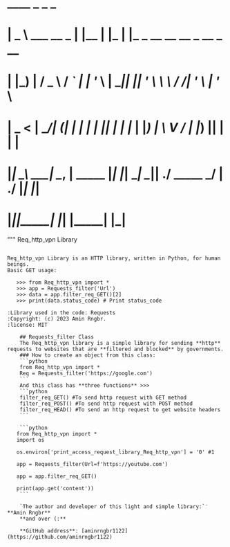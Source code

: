 # ____                       _      _    _
# |  _ \   ___   __ _        | |__  | |_ | |_  _ __         __   __ _ __   _ __  
# | |_) | / _ \ / _` |       | '_ \ | __|| __|| '_ \        \ \ / /| '_ \ | '_ \ 
# |  _ < |  __/| (_| |       | | | || |_ | |_ | |_) |        \ V / | |_) || | | |
# |_| \_\ \___| \__, | _____ |_| |_| \__| \__|| .__/  _____   \_/  | .__/ |_| |_|
#                  |_||_____|                 |_|    |_____|       |_|

"""
Req_http_vpn Library
~~~~~~~~~~~~~~~~~~~~~

Req_http_vpn Library is an HTTP library, written in Python, for human beings.
Basic GET usage:

   >>> from Req_http_vpn import *
   >>> app = Requests_filter('Url')
   >>> data = app.filter_req_GET()[2]
   >>> print(data.status_code) # Print status_code
   
:Library used in the code: Requests
:Copyright: (c) 2023 Amin Rngbr.
:license: MIT

    ## Requests_filter Class
    The Req_http_vpn library is a simple library for sending **http** requests to websites that are **filtered and blocked** by governments.
    ### How to create an object from this class:
    ```python
    from Req_http_vpn import *
    Req = Requests_filter('https://google.com')
    ```
    And this class has **three functions** >>>
    ```python
    filter_req_GET() #To send http request with GET method
    filter_req_POST() #To send http request with POST method
    filter_req_HEAD() #To send an http request to get website headers
    ```

    ```python
   from Req_http_vpn import *
   import os

   os.environ['print_access_request_library_Req_http_vpn'] = '0' #1

   app = Requests_filter(Url=f'https://youtube.com')

   app = app.filter_req_GET()

   print(app.get('content'))
    ```

    `The author and developer of this light and simple library:` َ**Amin Rngbr**
    **and over (:**
    
    **GitHub address**: [aminrngbr1122](https://github.com/aminrngbr1122)
                                     
